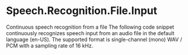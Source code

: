 # Speech.Recognition.File.Input
Continuous speech recognition from a file The following code snippet continuously recognizes speech input from an audio file in the default language (en-US). The supported format is single-channel (mono) WAV / PCM with a sampling rate of 16 kHz.
